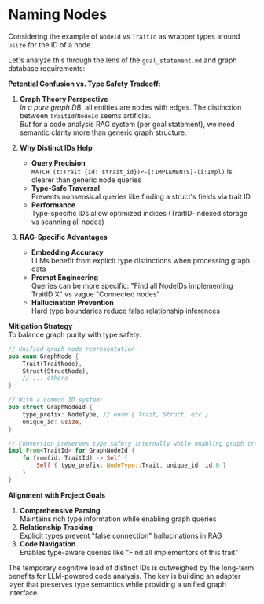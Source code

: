 # Naming Nodes

Considering the example of `NodeId` vs `TraitId` as wrapper types around `usize` for the ID of a node.

Let's analyze this through the lens of the `goal_statement.md` and graph database requirements:

**Potential Confusion vs. Type Safety Tradeoff:**

1. **Graph Theory Perspective**  
   *In a pure graph DB*, all entities are nodes with edges. The distinction between `TraitId`/`NodeId` seems artificial.  
   *But* for a code analysis RAG system (per goal statement), we need semantic clarity more than generic graph structure.

2. **Why Distinct IDs Help**  
   - **Query Precision**  
     `MATCH (t:Trait {id: $trait_id})<-[:IMPLEMENTS]-(i:Impl)` is clearer than generic node queries
   - **Type-Safe Traversal**  
     Prevents nonsensical queries like finding a struct's fields via trait ID
   - **Performance**  
     Type-specific IDs allow optimized indices (TraitID-indexed storage vs scanning all nodes)

3. **RAG-Specific Advantages**  
   - **Embedding Accuracy**  
     LLMs benefit from explicit type distinctions when processing graph data
   - **Prompt Engineering**  
     Queries can be more specific: "Find all NodeIDs implementing TraitID X" vs vague "Connected nodes"
   - **Hallucination Prevention**  
     Hard type boundaries reduce false relationship inferences

**Mitigation Strategy**  
To balance graph purity with type safety:

```rust
// Unified graph node representation
pub enum GraphNode {
    Trait(TraitNode),
    Struct(StructNode),
    // ... others
}

// With a common ID system:
pub struct GraphNodeId {
    type_prefix: NodeType, // enum { Trait, Struct, etc }
    unique_id: usize,
}

// Conversion preserves type safety internally while enabling graph traversal
impl From<TraitId> for GraphNodeId {
    fn from(id: TraitId) -> Self {
        Self { type_prefix: NodeType::Trait, unique_id: id.0 }
    }
}
```

**Alignment with Project Goals**  

1. **Comprehensive Parsing**  
   Maintains rich type information while enabling graph queries  
2. **Relationship Tracking**  
   Explicit types prevent "false connection" hallucinations in RAG  
3. **Code Navigation**  
   Enables type-aware queries like "Find all implementors of this trait"

The temporary cognitive load of distinct IDs is outweighed by the long-term benefits for LLM-powered code analysis. The key is building an adapter layer that preserves type semantics while providing a unified graph interface.
